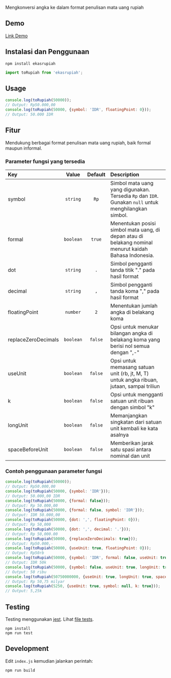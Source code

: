 Mengkonversi angka ke dalam format penulisan mata uang rupiah

## Demo

[Link Demo](https://code.duapx.id/gist/735ee864fba07f730c7afe6cf76daac6?default-pans=html,js,output)

## Instalasi dan Penggunaan

```
npm install ekasrupiah
```
```js
import toRupiah from 'ekasrupiah';

```

## Usage

```js
console.log(toRupiah(50000));
// Output: Rp50.000,00
console.log(toRupiah(50000, {symbol: 'IDR', floatingPoint: 0}));
// Output: 50.000 IDR
```

## Fitur

Mendukung berbagai format penulisan mata uang rupiah, baik formal maupun informal.

### Parameter fungsi yang tersedia

|Key|Value|Default|Description|
|:--|:-:|:-:|:--|
|symbol|`string`|`Rp`|Simbol mata uang yang digunakan. Tersedia `Rp` dan `IDR`. Gunakan `null` untuk menghilangkan simbol.|
|formal|`boolean`|`true`|Menentukan posisi simbol mata uang, di depan atau di belakang nominal menurut kaidah Bahasa Indonesia.|
|dot|`string`|`.`|Simbol pengganti tanda titik "." pada hasil format|
|decimal|`string`|`,`|Simbol pengganti tanda koma "," pada hasil format| 
|floatingPoint|`number`|`2`|Menentukan jumlah angka di belakang koma|
|replaceZeroDecimals|`boolean`|`false`|Opsi untuk menukar bilangan angka di belakang koma yang berisi nol semua dengan ",-"|
|useUnit|`boolean`|`false`|Opsi untuk memasang satuan unit (rb, jt, M, T) untuk angka ribuan, jutaan, sampai triliun|
|k|`boolean`|`false`|Opsi untuk mengganti satuan unit ribuan dengan simbol "k"|
|longUnit|`boolean`|`false`|Memanjangkan singkatan dari satuan unit kembali ke kata asalnya|
|spaceBeforeUnit|`boolean`|`false`|Memberikan jarak satu spasi antara nominal dan unit|

### Contoh penggunaan parameter fungsi


```js
console.log(toRupiah(50000));
// Output: Rp50.000,00
console.log(toRupiah(50000, {symbol: 'IDR'}));
// Output: 50.000,00 IDR
console.log(toRupiah(50000, {formal: false}));
// Output: Rp 50.000,00
console.log(toRupiah(50000, {formal: false, symbol: 'IDR'}));
// Output: IDR 50.000,00
console.log(toRupiah(50000, {dot: ',', floatingPoint: 0}));
// Output: Rp 50,000
console.log(toRupiah(50000, {dot: ',', decimal: '.'}));
// Output: Rp 50,000.00
console.log(toRupiah(50000, {replaceZeroDecimals: true}));
// Output: Rp50.000,-
console.log(toRupiah(50000, {useUnit: true, floatingPoint: 0}));
// Output: Rp50rb
console.log(toRupiah(50000, {symbol: 'IDR', formal: false, useUnit: true, k: true, floatingPoint: 0}));
// Output: IDR 50k
console.log(toRupiah(50000, {symbol: false, useUnit: true, longUnit: true, spaceBeforeUnit: true, floatingPoint: 0}));
// Output: 50 ribu
console.log(toRupiah(50750000000, {useUnit: true, longUnit: true, spaceBeforeUnit: true, formal: false}));
// Output: Rp 50,75 milyar
console.log(toRupiah(5250, {useUnit: true, symbol: null, k: true}));
// Output: 5,25k
```

## Testing

Testing menggunakan [jest](https://jestjs.io/). Lihat [file tests](https://github.com/vexaniumbp/rupiahku/blob/main/test/index.test.js).

```
npm install
npm run test
```

## Development

Edit `index.js` kemudian jalankan perintah:

```
npm run build
```
